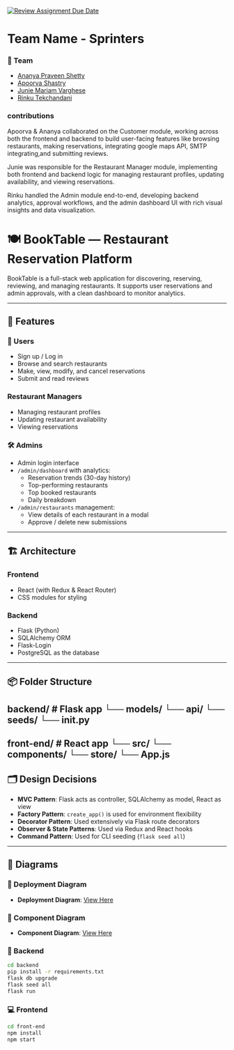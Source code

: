 [![Review Assignment Due Date](https://classroom.github.com/assets/deadline-readme-button-22041afd0340ce965d47ae6ef1cefeee28c7c493a6346c4f15d667ab976d596c.svg)](https://classroom.github.com/a/Fu_pncF5)

# Team Name - Sprinters

### 👥 Team
- [Ananya Praveen Shetty](https://github.com/ananya101001)
- [Apoorva Shastry](https://github.com/ApoorvaShastry10)
- [Junie Mariam Varghese](https://github.com/juniemariam)
- [Rinku Tekchandani](https://github.com/rinkutek)

### contributions
Apoorva & Ananya collaborated on the Customer module, working across both the frontend and backend to build user-facing features like browsing restaurants, making reservations, integrating google maps API, SMTP integrating,and submitting reviews.

Junie was responsible for the Restaurant Manager module, implementing both frontend and backend logic for managing restaurant profiles, updating availability, and viewing reservations.

Rinku handled the Admin module end-to-end, developing backend analytics, approval workflows, and the admin dashboard UI with rich visual insights and data visualization.

# 🍽️ BookTable — Restaurant Reservation Platform

BookTable is a full-stack web application for discovering, reserving, reviewing, and managing restaurants. It supports user reservations and admin approvals, with a clean dashboard to monitor analytics.

---

## 🌟 Features

### 👥 Users
- Sign up / Log in
- Browse and search restaurants
- Make, view, modify, and cancel reservations
- Submit and read reviews

### Restaurant Managers
- Managing restaurant profiles
- Updating restaurant availability
- Viewing reservations 
  

### 🛠️ Admins
- Admin login interface
- `/admin/dashboard` with analytics:
   - Reservation trends (30-day history)
   - Top-performing restaurants
   - Top booked restaurants
  - Daily breakdown
- `/admin/restaurants` management:
  - View details of each restaurant in a modal
  - Approve / delete new submissions
---

## 🏗️ Architecture

### Frontend
- React (with Redux & React Router)
- CSS modules for styling

### Backend
- Flask (Python)
- SQLAlchemy ORM
- Flask-Login
- PostgreSQL as the database

---

## 📦 Folder Structure
backend/ # Flask app
└── models/
└── api/
└── seeds/
└── init.py
---
front-end/ # React app
└── src/
└── components/
└── store/
└── App.js
---

## 🗂️ Design Decisions

- **MVC Pattern**: Flask acts as controller, SQLAlchemy as model, React as view
- **Factory Pattern**: `create_app()` is used for environment flexibility
- **Decorator Pattern**: Used extensively via Flask route decorators
- **Observer & State Patterns**: Used via Redux and React hooks
- **Command Pattern**: Used for CLI seeding (`flask seed all`)

---

## 📐 Diagrams

### 🧱 Deployment Diagram
- **Deployment Diagram**: [View Here](./architecture/DeploymentDiagram.png)

### 🧩 Component Diagram
- **Component Diagram**: [View Here](./architecture/ComponentDiagram.png)  

### 🔧 Backend
```bash
cd backend
pip install -r requirements.txt
flask db upgrade
flask seed all
flask run
```
### 💻 Frontend

``` bash
cd front-end
npm install
npm start
```
